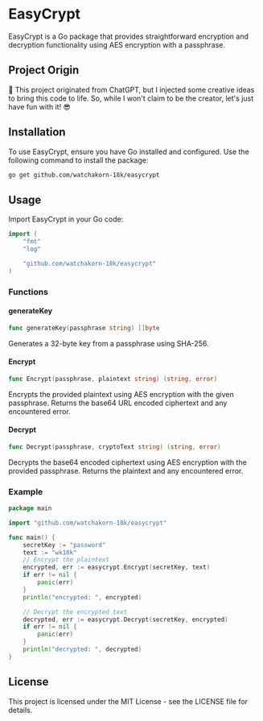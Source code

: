 # EasyCrypt

EasyCrypt is a Go package that provides straightforward encryption and decryption functionality using AES encryption with a passphrase.

## Project Origin

🤖 This project originated from ChatGPT, but I injected some creative ideas to bring this code to life. So, while I won't claim to be the creator, let's just have fun with it! 😎

## Installation

To use EasyCrypt, ensure you have Go installed and configured. Use the following command to install the package:

```sh
go get github.com/watchakorn-18k/easycrypt
```

## Usage

Import EasyCrypt in your Go code:

```go
import (
	"fmt"
	"log"

	"github.com/watchakorn-18k/easycrypt"
)
```

### Functions

#### generateKey

```go
func generateKey(passphrase string) []byte
```

Generates a 32-byte key from a passphrase using SHA-256.

#### Encrypt

```go
func Encrypt(passphrase, plaintext string) (string, error)
```

Encrypts the provided plaintext using AES encryption with the given passphrase. Returns the base64 URL encoded ciphertext and any encountered error.

#### Decrypt

```go
func Decrypt(passphrase, cryptoText string) (string, error)
```

Decrypts the base64 encoded ciphertext using AES encryption with the provided passphrase. Returns the plaintext and any encountered error.

### Example

```go
package main

import "github.com/watchakorn-18k/easycrypt"

func main() {
	secretKey := "password"
	text := "wk18k"
	// Encrypt the plaintext
	encrypted, err := easycrypt.Encrypt(secretKey, text)
	if err != nil {
		panic(err)
	}
	println("encrypted: ", encrypted)

	// Decrypt the encrypted text
	decrypted, err := easycrypt.Decrypt(secretKey, encrypted)
	if err != nil {
		panic(err)
	}
	println("decrypted: ", decrypted)
}
```

## License

This project is licensed under the MIT License - see the LICENSE file for details.
